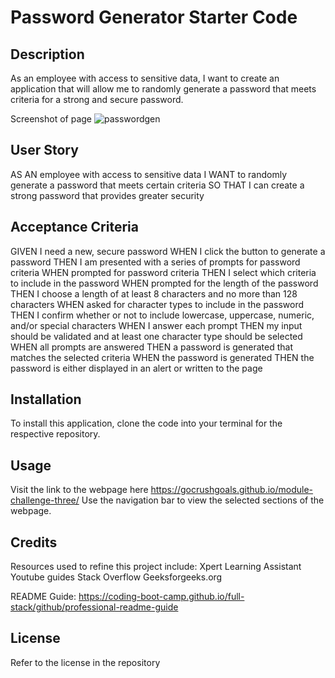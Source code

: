 # Password Generator Starter Code

## Description

As an employee with access to sensitive data, I want to create an application that will allow me to randomly generate a password that meets criteria for a strong and secure password.

Screenshot of page
![passwordgen](https://github.com/gocrushgoals/module-challenge-three/assets/157322992/c0d3a0aa-7fc3-40b2-9c25-347b2c5d7438)


## User Story

AS AN employee with access to sensitive data
I WANT to randomly generate a password that meets certain criteria
SO THAT I can create a strong password that provides greater security

## Acceptance Criteria

GIVEN I need a new, secure password
WHEN I click the button to generate a password
THEN I am presented with a series of prompts for password criteria
WHEN prompted for password criteria
THEN I select which criteria to include in the password
WHEN prompted for the length of the password
THEN I choose a length of at least 8 characters and no more than 128 characters
WHEN asked for character types to include in the password
THEN I confirm whether or not to include lowercase, uppercase, numeric, and/or special characters
WHEN I answer each prompt
THEN my input should be validated and at least one character type should be selected
WHEN all prompts are answered
THEN a password is generated that matches the selected criteria
WHEN the password is generated
THEN the password is either displayed in an alert or written to the page

## Installation
 To install this application, clone the code into your terminal for the respective repository.

## Usage
Visit the link to the webpage here https://gocrushgoals.github.io/module-challenge-three/
Use the navigation bar to view the selected sections of the webpage.

## Credits
Resources used to refine this project include:
Xpert Learning Assistant
Youtube guides
Stack Overflow
Geeksforgeeks.org

README Guide: 
https://coding-boot-camp.github.io/full-stack/github/professional-readme-guide


## License

Refer to the license in the repository
